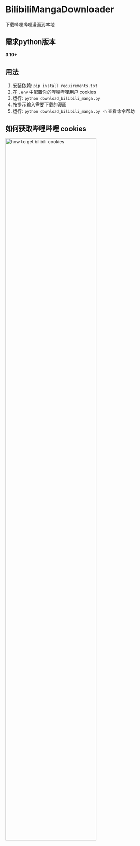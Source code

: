 # BilibiliMangaDownloader
下载哔哩哔哩漫画到本地

## 需求python版本

**3.10+**

## 用法

1. 安装依赖: `pip install requirements.txt`
2. 在 `.env` 中配置你的哔哩哔哩用户 cookies
3. 运行: `python download_bilibili_manga.py`
4. 按提示输入需要下载的漫画
5. 运行: `python download_bilibili_manga.py -h` 查看命令帮助

## 如何获取哔哩哔哩 cookies

<img alt="how to get bilibili cookies" src="https://raw.githubusercontent.com/Ailitonia/omega-miya/dev/docs/img/how_to_get_bilibili_cookies.png" width="75%">
